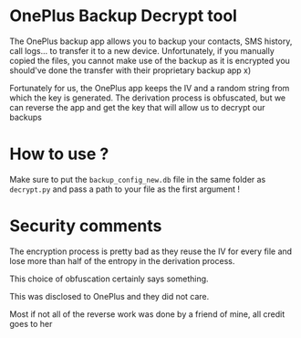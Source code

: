 # OnePlus Backup Decrypt tool

The OnePlus backup app allows you to backup your contacts, SMS history, call logs...
to transfer it to a new device. Unfortunately, if you manually copied the files, 
you cannot make use of the backup as it is encrypted you should've done the transfer
with their proprietary backup app x)

Fortunately for us, the OnePlus app keeps the IV and a random string from which the 
key is generated. The derivation process is obfuscated, but we can reverse the app
and get the key that will allow us to decrypt our backups

# How to use ?

Make sure to put the `backup_config_new.db` file in the same folder as
`decrypt.py` and pass a path to your file as the first argument !

# Security comments

The encryption process is pretty bad as they reuse the IV for
every file and lose more than half of the entropy in the derivation process.

This choice of obfuscation certainly says something.

This was disclosed to OnePlus and they did not care.

Most if not all of the reverse work was done by a friend of
mine, all credit goes to her
